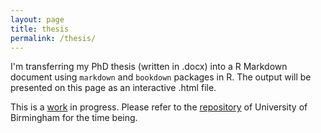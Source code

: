 ```yaml
---
layout: page
title: thesis
permalink: /thesis/
---
```

I'm transferring my PhD thesis (written in .docx) into a R Markdown document using ```markdown``` and ```bookdown``` packages in R. The output will be presented on this page as an interactive .html file.  

This is a [work](https://alperkumcu.github.io/thesis/index.html) in progress. Please refer to the [repository](https://etheses.bham.ac.uk/id/eprint/8842/) of University of Birmingham for the time being.
